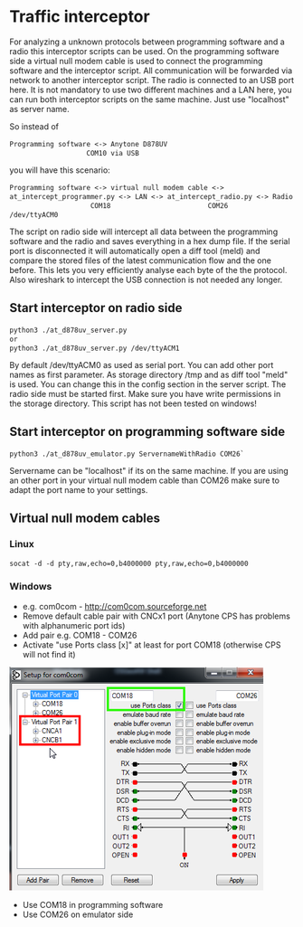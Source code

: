 # Traffic interceptor

For analyzing a unknown protocols between programming software and a radio this interceptor scripts can be used. On the programming software side a virtual null modem cable is used to connect the programming software
and the interceptor script. All communication will be forwarded via network to another interceptor script. The radio is connected to an USB port here. 
It is not mandatory to use two different machines and a LAN here, you can run both interceptor scripts on the same machine. Just use "localhost" as server name.

So instead of

```
Programming software <-> Anytone D878UV
                   COM10 via USB
```

you will have this scenario:

```
Programming software <-> virtual null modem cable <-> at_intercept_programmer.py <-> LAN <-> at_intercept_radio.py <-> Radio
                    COM18                        COM26                                                         /dev/ttyACM0
```

The script on radio side will intercept all data between the programming software and the radio and saves everything in a hex dump file. If the serial port is disconnected it will automatically open
a diff tool (meld) and compare the stored files of the latest communication flow and the one before. This lets you very efficiently analyse each byte of the 
the protocol. Also wireshark to intercept the USB connection is not needed any longer.


## Start interceptor on radio side

```
python3 ./at_d878uv_server.py
or
python3 ./at_d878uv_server.py /dev/ttyACM1
```
By default /dev/ttyACM0 as used as serial port. You can add other port names as first parameter. As storage directory /tmp and as diff tool "meld" is used. You can change this in the config section in the server script. 
The radio side must be started first. Make sure you have write permissions in the storage directory. This script has not been tested on windows!


## Start interceptor on programming software side

```
python3 ./at_d878uv_emulator.py ServernameWithRadio COM26`
``` 

Servername can be "localhost" if its on the same machine. If you are using an other port in your virtual null modem cable than COM26 
make sure to adapt the port name to your settings.


## Virtual null modem cables

### Linux

```
socat -d -d pty,raw,echo=0,b4000000 pty,raw,echo=0,b4000000
```

### Windows

- e.g. com0com - http://com0com.sourceforge.net
- Remove default cable pair with CNCx1 port (Anytone CPS has problems with alphanumeric port ids)
- Add pair e.g. COM18 - COM26
- Activate "use Ports class [x]" at least for port COM18 (otherwise CPS will not find it)

![com0com settings](../emulator/com0com_settings.png)

- Use COM18 in programming software
- Use COM26 on emulator side
